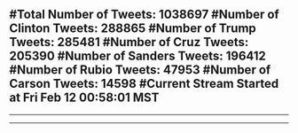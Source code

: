 #Total Number of Tweets: 1038697 
#Number of Clinton Tweets: 288865
#Number of Trump Tweets: 285481
#Number of Cruz Tweets: 205390
#Number of Sanders Tweets: 196412
#Number of Rubio Tweets: 47953
#Number of Carson Tweets: 14598
#Current Stream Started at Fri Feb 12 00:58:01 MST
---
---
---
